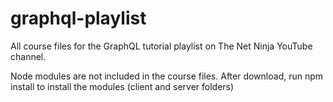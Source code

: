 # graphql-playlist 
All course files for the GraphQL tutorial playlist on The Net Ninja YouTube channel.

Node modules are not included in the course files. After download, run npm install to install the modules (client and server folders)
